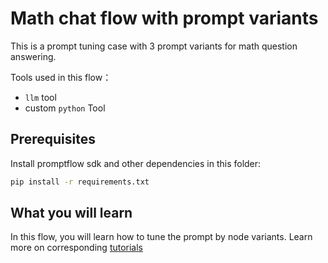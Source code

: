 # Math chat flow with prompt variants
This is a prompt tuning case with 3 prompt variants for math question answering.

Tools used in this flow：
- `llm` tool
- custom `python` Tool

## Prerequisites

Install promptflow sdk and other dependencies in this folder:
```bash
pip install -r requirements.txt
```

## What you will learn

In this flow, you will learn how to tune the prompt by node variants. Learn more on corresponding [tutorials](../../../tutorials/flow-fine-tuning-evaluation/promptflow-quality-improvement.md)

